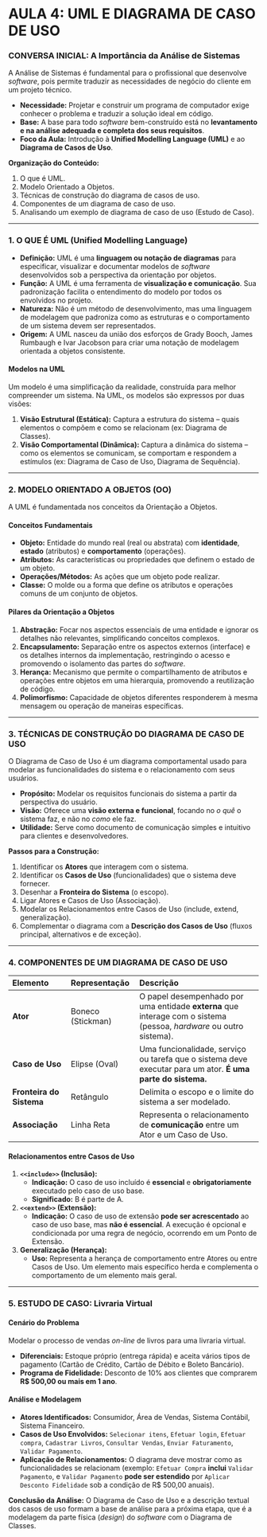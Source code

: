 # AULA 4: UML E DIAGRAMA DE CASO DE USO

### CONVERSA INICIAL: A Importância da Análise de Sistemas

A Análise de Sistemas é fundamental para o profissional que desenvolve *software*, pois permite traduzir as necessidades de negócio do cliente em um projeto técnico.

* **Necessidade:** Projetar e construir um programa de computador exige conhecer o problema e traduzir a solução ideal em código.
* **Base:** A base para todo *software* bem-construído está no **levantamento e na análise adequada e completa dos seus requisitos**.
* **Foco da Aula:** Introdução à **Unified Modelling Language (UML)** e ao **Diagrama de Casos de Uso**.

**Organização do Conteúdo:**
1.  O que é UML.
2.  Modelo Orientado a Objetos.
3.  Técnicas de construção do diagrama de casos de uso.
4.  Componentes de um diagrama de caso de uso.
5.  Analisando um exemplo de diagrama de caso de uso (Estudo de Caso).

---

### 1. O QUE É UML (Unified Modelling Language)

* **Definição:** UML é uma **linguagem ou notação de diagramas** para especificar, visualizar e documentar modelos de *software* desenvolvidos sob a perspectiva da orientação por objetos.
* **Função:** A UML é uma ferramenta de **visualização e comunicação**. Sua padronização facilita o entendimento do modelo por todos os envolvidos no projeto.
* **Natureza:** Não é um método de desenvolvimento, mas uma linguagem de modelagem que padroniza como as estruturas e o comportamento de um sistema devem ser representados.
* **Origem:** A UML nasceu da união dos esforços de Grady Booch, James Rumbaugh e Ivar Jacobson para criar uma notação de modelagem orientada a objetos consistente.

#### Modelos na UML
Um modelo é uma simplificação da realidade, construída para melhor compreender um sistema. Na UML, os modelos são expressos por duas visões:

1.  **Visão Estrutural (Estática):** Captura a estrutura do sistema – quais elementos o compõem e como se relacionam (ex: Diagrama de Classes).
2.  **Visão Comportamental (Dinâmica):** Captura a dinâmica do sistema – como os elementos se comunicam, se comportam e respondem a estímulos (ex: Diagrama de Caso de Uso, Diagrama de Sequência).

---

### 2. MODELO ORIENTADO A OBJETOS (OO)

A UML é fundamentada nos conceitos da Orientação a Objetos.

#### Conceitos Fundamentais
* **Objeto:** Entidade do mundo real (real ou abstrata) com **identidade**, **estado** (atributos) e **comportamento** (operações).
* **Atributos:** As características ou propriedades que definem o estado de um objeto.
* **Operações/Métodos:** As ações que um objeto pode realizar.
* **Classe:** O molde ou a forma que define os atributos e operações comuns de um conjunto de objetos.

#### Pilares da Orientação a Objetos
1.  **Abstração:** Focar nos aspectos essenciais de uma entidade e ignorar os detalhes não relevantes, simplificando conceitos complexos.
2.  **Encapsulamento:** Separação entre os aspectos externos (interface) e os detalhes internos da implementação, restringindo o acesso e promovendo o isolamento das partes do *software*.
3.  **Herança:** Mecanismo que permite o compartilhamento de atributos e operações entre objetos em uma hierarquia, promovendo a reutilização de código.
4.  **Polimorfismo:** Capacidade de objetos diferentes responderem à mesma mensagem ou operação de maneiras específicas.

---

### 3. TÉCNICAS DE CONSTRUÇÃO DO DIAGRAMA DE CASO DE USO

O Diagrama de Caso de Uso é um diagrama comportamental usado para modelar as funcionalidades do sistema e o relacionamento com seus usuários.

* **Propósito:** Modelar os requisitos funcionais do sistema a partir da perspectiva do usuário.
* **Visão:** Oferece uma **visão externa e funcional**, focando no *o quê* o sistema faz, e não no *como* ele faz.
* **Utilidade:** Serve como documento de comunicação simples e intuitivo para clientes e desenvolvedores.

**Passos para a Construção:**
1.  Identificar os **Atores** que interagem com o sistema.
2.  Identificar os **Casos de Uso** (funcionalidades) que o sistema deve fornecer.
3.  Desenhar a **Fronteira do Sistema** (o escopo).
4.  Ligar Atores e Casos de Uso (Associação).
5.  Modelar os Relacionamentos entre Casos de Uso (include, extend, generalização).
6.  Complementar o diagrama com a **Descrição dos Casos de Uso** (fluxos principal, alternativos e de exceção).

---

### 4. COMPONENTES DE UM DIAGRAMA DE CASO DE USO

| Elemento | Representação | Descrição |
| :--- | :--- | :--- |
| **Ator** | Boneco (Stickman) | O papel desempenhado por uma entidade **externa** que interage com o sistema (pessoa, *hardware* ou outro sistema). |
| **Caso de Uso** | Elipse (Oval) | Uma funcionalidade, serviço ou tarefa que o sistema deve executar para um ator. **É uma parte do sistema.** |
| **Fronteira do Sistema** | Retângulo | Delimita o escopo e o limite do sistema a ser modelado. |
| **Associação** | Linha Reta | Representa o relacionamento de **comunicação** entre um Ator e um Caso de Uso. |

#### Relacionamentos entre Casos de Uso
1.  **`<<include>>` (Inclusão):**
    * **Indicação:** O caso de uso incluído é **essencial** e **obrigatoriamente** executado pelo caso de uso base.
    * **Significado:** B é parte de A.
2.  **`<<extend>>` (Extensão):**
    * **Indicação:** O caso de uso de extensão **pode ser acrescentado** ao caso de uso base, mas **não é essencial**. A execução é opcional e condicionada por uma regra de negócio, ocorrendo em um Ponto de Extensão.
3.  **Generalização (Herança):**
    * **Uso:** Representa a herança de comportamento entre Atores ou entre Casos de Uso. Um elemento mais específico herda e complementa o comportamento de um elemento mais geral.

---

### 5. ESTUDO DE CASO: Livraria Virtual

#### Cenário do Problema
Modelar o processo de vendas *on-line* de livros para uma livraria virtual.
* **Diferenciais:** Estoque próprio (entrega rápida) e aceita vários tipos de pagamento (Cartão de Crédito, Cartão de Débito e Boleto Bancário).
* **Programa de Fidelidade:** Desconto de 10% aos clientes que comprarem **R\$ 500,00 ou mais em 1 ano**.

#### Análise e Modelagem
* **Atores Identificados:** Consumidor, Área de Vendas, Sistema Contábil, Sistema Financeiro.
* **Casos de Uso Envolvidos:** `Selecionar itens`, `Efetuar login`, `Efetuar compra`, `Cadastrar Livros`, `Consultar Vendas`, `Enviar Faturamento`, `Validar Pagamento`.
* **Aplicação de Relacionamentos:** O diagrama deve mostrar como as funcionalidades se relacionam (exemplo: `Efetuar Compra` **inclui** `Validar Pagamento`, e `Validar Pagamento` **pode ser estendido** por `Aplicar Desconto Fidelidade` sob a condição de R\$ 500,00 anuais).

**Conclusão da Análise:** O Diagrama de Caso de Uso e a descrição textual dos casos de uso formam a base de análise para a próxima etapa, que é a modelagem da parte física (*design*) do *software* com o Diagrama de Classes.